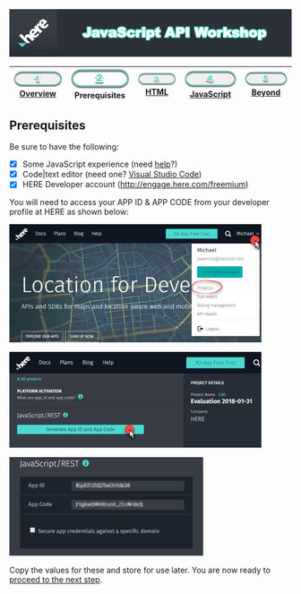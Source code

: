 <img src="./images/here_workshop.png" width="890" />

| [![Overview](./images/01_off.png)<br>Overview](./README.md) | ![Prerequisites](./images/02.png)<br>Prerequisites | [![HTML](./images/03_off.png)<br>HTML](./03.md) | [![JavaScript](./images/04_off.png)<br>JavaScript](./04.md) | [![Beyond](./images/05_off.png)<br>Beyond](./05.md)
| :---: | :---: | :---: | :---: | :---: |

## Prerequisites

Be sure to have the following:

- [X] Some JavaScript experience (need [help](https://www.w3schools.com/js/default.asp)?) 
- [X] Code|text editor (need one? [Visual Studio Code](https://code.visualstudio.com/))
- [X] HERE Developer account (http://engage.here.com/freemium)

You will need to access your APP ID & APP CODE from your developer profile at HERE as shown below:

![HERE Projects](./images/portal_projects.jpg)

![HERE Projects](./images/portal_generate.jpg)

![HERE Projects](./images/portal_id_code.jpg)

Copy the values for these and store for use later. You are now ready to [proceed to the next step](./03.md).
